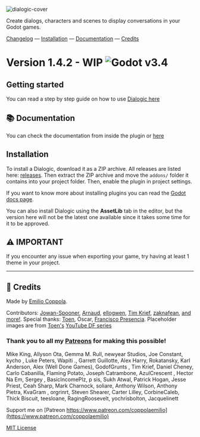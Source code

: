 ![dialogic-cover](https://user-images.githubusercontent.com/2206700/156223574-5052c607-408e-4143-80b5-c4aed1cf29a2.png)

Create dialogs, characters and scenes to display conversations in your Godot games. 

[Changelog](https://github.com/coppolaemilio/dialogic/blob/main/addons/dialogic/Documentation/Content/Changelog.md) — 
[Installation](#installation) — 
[Documentation](https://github.com/coppolaemilio/dialogic/blob/main/addons/dialogic/Documentation/Content/Welcome.md) — 
[Credits](#credits)





# Version 1.4.2 - WIP  ![Godot v3.4](https://img.shields.io/badge/godot-v3.4-%23478cbf)

## Getting started

You can read a step by step guide on how to use [Dialogic here](https://github.com/coppolaemilio/dialogic/blob/main/addons/dialogic/Documentation/Content/Tutorials/BeginnersGuideStepByStep.md)

## 📚 Documentation
You can check the documentation from inside the plugin or [here](https://github.com/coppolaemilio/dialogic/blob/main/addons/dialogic/Documentation/Content/Welcome.md)

## Installation

To install a Dialogic, download it as a ZIP archive. All releases are listed here: [releases](https://github.com/coppolaemilio/dialogic/releases). Then extract the ZIP archive and move the `addons/` folder it contains into your project folder. Then, enable the plugin in project settings.

If you want to know more about installing plugins you can read the [Godot docs page](https://docs.godotengine.org/en/stable/tutorials/plugins/editor/installing_plugins.html).

You can also install Dialogic using the **AssetLib** tab in the editor, but the version here will not be the latest one available since it takes some time for it to be approved.

## ⚠ IMPORTANT
If you encounter any issue when exporting your game, try having at least 1 theme in your project.

---

## 📃 Credits
Made by [Emilio Coppola](https://github.com/coppolaemilio).

Contributors: [Jowan-Spooner](https://github.com/Jowan-Spooner), [Arnaud](https://github.com/arnaudvergnet), [ellogwen](https://github.com/ellogwen), [Tim Krief](https://github.com/timkrief), [zaknafean](https://github.com/zaknafean), [and more!](https://github.com/coppolaemilio/dialogic/graphs/contributors). Special thanks: [Toen](https://twitter.com/ToenAndreMC), Òscar, [Francisco Presencia](https://francisco.io/). Placeholder images are from [Toen's](https://toen.world/) [YouTube DF series](https://www.youtube.com/watch?v=B1ggwiat7PM)

### Thank you to all my [Patreons](https://www.patreon.com/coppolaemilio) for making this possible!

Mike King,
Allyson Ota,
Gemma M. Rull,
newyear Studios,
Joe Constant,
kycho ,
Luke Peters,
Wapiti .,
Garrett Guillotte,
Alex Harry,
Rokatansky,
Karl Anderson,
Alex (Well Done Games),
GodofGrunts ,
Tim Krief,
Daniel Cheney,
Carlo Cabanilla,
Flaming Potato,
Joseph Catrambone,
AzulCrescent ,
Hector Na Em,
Sergey ,
BasicIncomePlz,
p sis,
Sukh Atwal,
Patrick Hogan,
Jesse Priest,
Ceah Sharp,
Mark Charnock,
soliare,
Anthony Wilson,
Anthony Pietra,
KvaGram ,
orgrinrt,
Steven Shearer,
Carter Lilley,
CorbineCaleb,
Thick Biscuit,
teesloane,
RagingRoosevelt,
yochrisbolton,
Jacquelinett



Support me on [Patreon https://www.patreon.com/coppolaemilio](https://www.patreon.com/coppolaemilio)

[MIT License](https://github.com/coppolaemilio/dialogic/blob/main/LICENSE)
